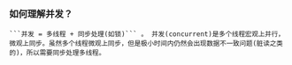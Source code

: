 ### 如何理解并发？
	```并发 = 多线程 + 同步处理(如锁)``` 。 并发(concurrent)是多个线程宏观上并行，微观上同步。虽然多个线程微观上同步，但是极小时间内仍然会出现数据不一致问题(脏读之类的)，所以需要同步处理多线程。